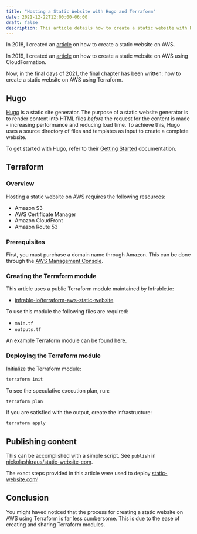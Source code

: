 ```yaml
---
title: "Hosting a Static Website with Hugo and Terraform"
date: 2021-12-22T12:00:00-06:00
draft: false
description: This article details how to create a static website with Hugo and Terraform.
---
```


In 2018, I created an [article](https://nickolaskraus.io/articles/hosting-a-static-website-with-hugo-and-aws/) on how to create a static website on AWS.

In 2019, I created an [article](https://nickolaskraus.io/articles/hosting-a-static-website-with-hugo-and-cloudformation/) on how to create a static website on AWS using CloudFormation.

Now, in the final days of 2021, the final chapter has been written: how to create a static website on AWS using Terraform.

## Hugo

[Hugo](https://gohugo.io/) is a static site generator. The purpose of a static website generator is to render content into HTML files *before* the request for the content is made - increasing performance and reducing load time. To achieve this, Hugo uses a source directory of files and templates as input to create a complete website.

To get started with Hugo, refer to their [Getting Started](https://gohugo.io/getting-started/) documentation.

## Terraform

### Overview

Hosting a static website on AWS requires the following resources:
* Amazon S3
* AWS Certificate Manager
* Amazon CloudFront
* Amazon Route 53

### Prerequisites

First, you must purchase a domain name through Amazon. This can be done through the [AWS Management Console](https://console.aws.amazon.com/route53).

### Creating the Terraform module

This article uses a public Terraform module maintained by Infrable.io:
* [infrable-io/terraform-aws-static-website](https://github.com/infrable-io/terraform-aws-static-website)

To use this module the following files are required:
* `main.tf`
* `outputs.tf`

An example Terraform module can be found [here](https://github.com/nickolashkraus/static-website-com).

### Deploying the Terraform module

Initialize the Terraform module:

```bash
terraform init
```

To see the speculative execution plan, run:

```bash
terraform plan
```

If you are satisfied with the output, create the infrastructure:

```bash
terraform apply
```

## Publishing content

This can be accomplished with a simple script. See `publish` in [nickolashkraus/static-website-com](https://github.com/nickolashkraus/static-website-com).

The exact steps provided in this article were used to deploy [static-website.com](https://static-website.com/)!

## Conclusion

You might haved noticed that the process for creating a static website on AWS using Terraform is far less cumbersome. This is due to the ease of creating and sharing Terraform modules.
